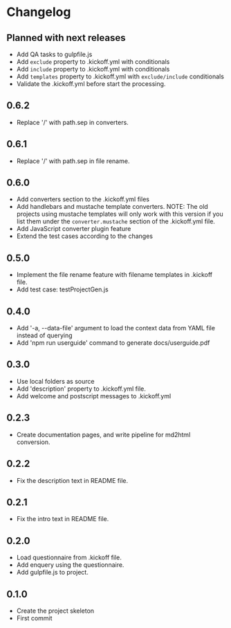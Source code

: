 Changelog
=========

## Planned with next releases
- Add QA tasks to gulpfile.js
- Add `exclude` property to .kickoff.yml with conditionals
- Add `include` property to .kickoff.yml with conditionals
- Add `templates` property to .kickoff.yml
  with `exclude/include` conditionals
- Validate the .kickoff.yml before start the processing.

## 0.6.2

- Replace '/' with path.sep in converters.

## 0.6.1

- Replace '/' with path.sep in file rename.

## 0.6.0

- Add converters section to the .kickoff.yml files
- Add handlebars and mustache template converters.
  NOTE: The old projects using mustache templates will only work with this version 
        if you list them under the `converter.mustache` section of the .kickoff.yml file.
- Add JavaScript converter plugin feature
- Extend the test cases according to the changes

## 0.5.0

- Implement the file rename feature with filename templates in .kickoff file.
- Add test case: testProjectGen.js

## 0.4.0
- Add '-a, --data-file' argument to load the context data from YAML file instead of querying
- Add 'npm run userguide' command to generate docs/userguide.pdf

## 0.3.0
- Use local folders as source
- Add 'description' property to .kickoff.yml file.
- Add welcome and postscript messages to .kickoff.yml

## 0.2.3
- Create documentation pages,
  and write pipeline for md2html conversion.

## 0.2.2
- Fix the description text in README file.

## 0.2.1
- Fix the intro text in README file.

## 0.2.0
- Load questionnaire from .kickoff file.
- Add enquery using the questionnaire.
- Add gulpfile.js to project.

## 0.1.0
- Create the project skeleton
- First commit

